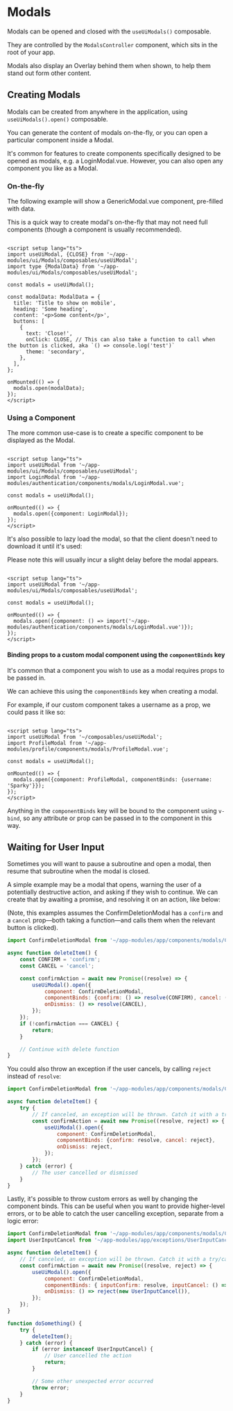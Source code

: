 # Modals

Modals can be opened and closed with the `useUiModals()` composable.

They are controlled by the `ModalsController` component, which sits in the root of your app.

Modals also display an Overlay behind them when shown, to help them stand out form other content.

## Creating Modals

Modals can be created from anywhere in the application, using `useUiModals().open()` composable.

You can generate the content of modals on-the-fly, or you can open a particular component inside a Modal.

It's common for features to create components specifically designed to be opened as modals, e.g. a LoginModal.vue.
However, you can also open any component you like as a Modal.

### On-the-fly

The following example will show a GenericModal.vue component, pre-filled with data.

This is a quick way to create modal's on-the-fly that may not need full components (though a component is usually
recommended).

```vue

<script setup lang="ts">
import useUiModal, {CLOSE} from '~/app-modules/ui/Modals/composables/useUiModal';
import type {ModalData} from '~/app-modules/ui/Modals/composables/useUiModal';

const modals = useUiModal();

const modalData: ModalData = {
  title: 'Title to show on mobile',
  heading: 'Some heading',
  content: '<p>Some content</p>',
  buttons: [
    {
      text: 'Close!',
      onClick: CLOSE, // This can also take a function to call when the button is clicked, aka `() => console.log('test')`
      theme: 'secondary',
    },
  ],
};

onMounted(() => {
  modals.open(modalData);
});
</script>
```

### Using a Component

The more common use-case is to create a specific component to be displayed as the Modal.

```vue

<script setup lang="ts">
import useUiModal from '~/app-modules/ui/Modals/composables/useUiModal';
import LoginModal from '~/app-modules/authentication/components/modals/LoginModal.vue';

const modals = useUiModal();

onMounted(() => {
  modals.open({component: LoginModal});
});
</script>
```

It's also possible to lazy load the modal, so that the client doesn't need to download it until it's used:

Please note this will usually incur a slight delay before the modal appears.

```vue

<script setup lang="ts">
import useUiModal from '~/app-modules/ui/Modals/composables/useUiModal';

const modals = useUiModal();

onMounted(() => {
  modals.open({component: () => import('~/app-modules/authentication/components/modals/LoginModal.vue')});
});
</script>
```

#### Binding props to a custom modal component using the `componentBinds` key

It's common that a component you wish to use as a modal requires props to be passed in.

We can achieve this using the `componentBinds` key when creating a modal.

For example, if our custom component takes a username as a prop, we could pass it like so:

```vue

<script setup lang="ts">
import useUiModal from '~/composables/useUiModal';
import ProfileModal from '~/app-modules/profile/components/modals/ProfileModal.vue';

const modals = useUiModal();

onMounted(() => {
  modals.open({component: ProfileModal, componentBinds: {username: 'Sparky'}});
});
</script>
```

Anything in the `componentBinds` key will be bound to the component using `v-bind`, so any attribute or prop can be
passed in to the component in this way.

## Waiting for User Input

Sometimes you will want to pause a subroutine and open a modal, then resume that subroutine when the modal is closed.

A simple example may be a modal that opens, warning the user of a potentially destructive action, and asking if they
wish to continue. We can create that by awaiting a promise, and resolving it on an action, like below:

(Note, this examples assumes the ConfirmDeletionModal has a `confirm` and a `cancel` prop—both taking a function—and
calls them when the relevant button is clicked).

```js
import ConfirmDeletionModal from '~/app-modules/app/components/modals/ConfirmDeletionModal.vue';

async function deleteItem() {
    const CONFIRM = 'confirm';
    const CANCEL = 'cancel';

    const confirmAction = await new Promise((resolve) => {
        useUiModal().open({
            component: ConfirmDeletionModal,
            componentBinds: {confirm: () => resolve(CONFIRM), cancel: () => resolve(CANCEL)},
            onDismiss: () => resolve(CANCEL),
        });
    });
    if (!confirmAction === CANCEL) {
        return;
    }

    // Continue with delete function
}
```

You could also throw an exception if the user cancels, by calling `reject` instead of `resolve`:

```js
import ConfirmDeletionModal from '~/app-modules/app/components/modals/ConfirmDeletionModal.vue';

async function deleteItem() {
    try {
        // If canceled, an exception will be thrown. Catch it with a try/catch here, or try/catch somewhere up the stack.
        const confirmAction = await new Promise((resolve, reject) => {
            useUiModal().open({
                component: ConfirmDeletionModal,
                componentBinds: {confirm: resolve, cancel: reject},
                onDismiss: reject,
            });
        });
    } catch (error) {
        // The user cancelled or dismissed
    }
}
```

Lastly, it's possible to throw custom errors as well by changing the component binds. This can be useful when you want
to provide higher-level errors, or to be able to catch the user cancelling exception, separate from a logic error:

```js
import ConfirmDeletionModal from '~/app-modules/app/components/modals/ConfirmDeletionModal.vue';
import UserInputCancel from '~/app-modules/app/exceptions/UserInputCancel';

async function deleteItem() {
    // If canceled, an exception will be thrown. Catch it with a try/catch here, or try/catch somewhere up the stack.
    const confirmAction = await new Promise((resolve, reject) => {
        useUiModal().open({
            component: ConfirmDeletionModal,
            componentBinds: { inputConfirm: resolve, inputCancel: () => reject(new UserInputCancel()) },
            onDismiss: () => reject(new UserInputCancel()),
        });
    });
}

function doSomething() {
    try {
        deleteItem();
    } catch (error) {
        if (error instanceof UserInputCancel) {
            // User cancelled the action
            return;
        }

        // Some other unexpected error occurred
        throw error;
    }
}
```
